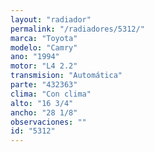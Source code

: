 ```yaml
---
layout: "radiador"
permalink: "/radiadores/5312/"
marca: "Toyota"
modelo: "Camry"
ano: "1994"
motor: "L4 2.2"
transmision: "Automática"
parte: "432363"
clima: "Con clima"
alto: "16 3/4"
ancho: "28 1/8"
observaciones: ""
id: "5312"
---
```


